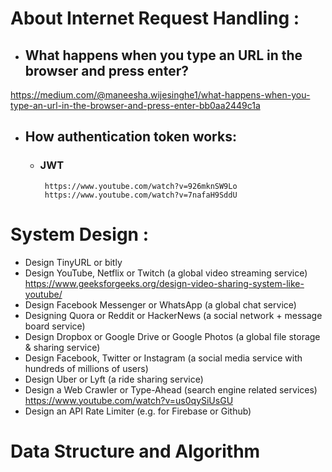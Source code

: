 

# About Internet Request Handling :

- ## What happens when you type an URL in the browser and press enter?
https://medium.com/@maneesha.wijesinghe1/what-happens-when-you-type-an-url-in-the-browser-and-press-enter-bb0aa2449c1a


- ## How authentication token works:

     - ### JWT
            https://www.youtube.com/watch?v=926mknSW9Lo
            https://www.youtube.com/watch?v=7nafaH9SddU
            
           
# System Design :
- Design TinyURL or bitly 
- Design YouTube, Netflix or Twitch (a global video streaming service)
     https://www.geeksforgeeks.org/design-video-sharing-system-like-youtube/
- Design Facebook Messenger or WhatsApp (a global chat service)
- Designing Quora or Reddit or HackerNews (a social network + message board service)
- Design Dropbox or Google Drive or Google Photos (a global file storage & sharing service)
- Design Facebook, Twitter or Instagram (a social media service with hundreds of millions of users)
- Design Uber or Lyft (a ride sharing service)
- Design a Web Crawler or Type-Ahead (search engine related services)
     https://www.youtube.com/watch?v=us0qySiUsGU
- Design an API Rate Limiter (e.g. for Firebase or Github)


# Data Structure and Algorithm
